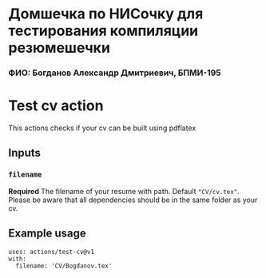 # Домшечка по НИСочку для тестирования компиляции резюмешечки

### ФИО: Богданов Александр Дмитриевич, БПМИ-195



# Test cv action

This actions checks if your cv can be built using pdflatex

## Inputs

### `filename`

**Required** The filename of your resume with path. Default `"CV/cv.tex"`.
Please be aware that all dependencies should be in the same folder as your cv.

## Example usage

```
uses: actions/test-cv@v1
with:
  filename: 'CV/Bogdanov.tex'
```
